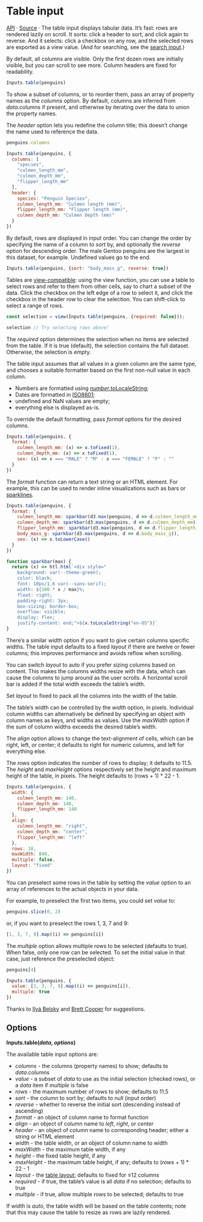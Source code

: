 # Table input

<a href="https://github.com/observablehq/inputs/blob/main/README.md#table">API</a> · <a href="https://github.com/observablehq/inputs/blob/main/src/table.js">Source</a> · The table input displays tabular data. It’s fast: rows are rendered lazily on scroll. It sorts: click a header to sort, and click again to reverse. And it selects: click a checkbox on any row, and the selected rows are exported as a view value. (And for searching, see the [search input](./search).)

By default, all columns are visible. Only the first dozen rows are initially visible, but you can scroll to see more. Column headers are fixed for readability.

```js echo
Inputs.table(penguins)
```

To show a subset of columns, or to reorder them, pass an array of property names
as the _columns_ option. By default, columns are inferred from _data_.columns if
present, and otherwise by iterating over the data to union the property names.

The _header_ option lets you redefine the column title; this doesn’t change the
name used to reference the data.

```js echo
penguins.columns
```

```js echo
Inputs.table(penguins, {
  columns: [
    "species",
    "culmen_length_mm",
    "culmen_depth_mm",
    "flipper_length_mm"
  ],
  header: {
    species: "Penguin Species",
    culmen_length_mm: "Culmen length (mm)",
    flipper_length_mm: "Flipper length (mm)",
    culmen_depth_mm: "Culmen Depth (mm)"
  }
})
```

By default, rows are displayed in input order. You can change the order by
specifying the name of a column to _sort_ by, and optionally the _reverse_
option for descending order. The male Gentoo penguins are the largest in this
dataset, for example. Undefined values go to the end.

```js echo
Inputs.table(penguins, {sort: "body_mass_g", reverse: true})
```

Tables are [view-compatible](../reactivity#inputs): using the
view function, you can use a table to select rows and refer to them from other
cells, say to chart a subset of the data. Click the checkbox on the left edge of
a row to select it, and click the checkbox in the header row to clear the
selection. You can shift-click to select a range of rows.

```js echo
const selection = view(Inputs.table(penguins, {required: false}));
```

```js echo
selection // Try selecting rows above!
```

The _required_ option determines the selection when no items are selected from
the table. If it is true (default), the selection contains the full dataset.
Otherwise, the selection is empty.

The table input assumes that all values in a given column are the same type,
and chooses a suitable formatter based on the first non-null value in each
column.

- Numbers are formatted using
  [_number_.toLocaleString](https://developer.mozilla.org/en-US/docs/Web/JavaScript/Reference/Global_Objects/Number/toLocaleString);
- Dates are formatted in [ISO8601](https://en.wikipedia.org/wiki/ISO_8601);
- undefined and NaN values are empty;
- everything else is displayed as-is.

To override the default formatting, pass _format_ options for the desired
columns.

```js echo
Inputs.table(penguins, {
  format: {
    culmen_length_mm: (x) => x.toFixed(1),
    culmen_depth_mm: (x) => x.toFixed(1),
    sex: (x) => x === "MALE" ? "M" : x === "FEMALE" ? "F" : ""
  }
})
```

The _format_ function can return a text string or an HTML element.
For example, this can be used to render inline visualizations such as bars or [sparklines](https://observablehq.com/@mbostock/covid-cases-by-state).

```js echo
Inputs.table(penguins, {
  format: {
    culmen_length_mm: sparkbar(d3.max(penguins, d => d.culmen_length_mm)),
    culmen_depth_mm: sparkbar(d3.max(penguins, d => d.culmen_depth_mm)),
    flipper_length_mm: sparkbar(d3.max(penguins, d => d.flipper_length_mm)),
    body_mass_g: sparkbar(d3.max(penguins, d => d.body_mass_g)),
    sex: (x) => x.toLowerCase()
  }
})
```

```js echo
function sparkbar(max) {
  return (x) => htl.html`<div style="
    background: var(--theme-green);
    color: black;
    font: 10px/1.6 var(--sans-serif);
    width: ${100 * x / max}%;
    float: right;
    padding-right: 3px;
    box-sizing: border-box;
    overflow: visible;
    display: flex;
    justify-content: end;">${x.toLocaleString("en-US")}`
}
```

There’s a similar _width_ option if you want to give certain columns specific
widths. The table input defaults to a fixed _layout_ if there are twelve or
fewer columns; this improves performance and avoids reflow when scrolling.

You can switch _layout_ to auto if you prefer sizing columns based on content.
This makes the columns widths resize with the data, which can cause the columns
to jump around as the user scrolls. A horizontal scroll bar is added if the
total width exceeds the table’s width.

Set _layout_ to fixed to pack all the columns into the width of the table.

The table’s width can be controlled by the _width_ option, in pixels. Individual
column widths can alternatively be defined by specifying an object with column
names as keys, and widths as values. Use the _maxWidth_ option if the sum of
column widths exceeds the desired table’s width.

The _align_ option allows to change the text-alignment of cells, which can be
right, left, or center; it defaults to right for numeric columns, and left for
everything else.

The _rows_ option indicates the number of rows to display; it defaults to 11.5.
The _height_ and _maxHeight_ options respectively set the height and maximum
height of the table, in pixels. The height defaults to (rows + 1) \* 22 - 1.

```js echo
Inputs.table(penguins, {
  width: {
    culmen_length_mm: 140,
    culmen_depth_mm: 140,
    flipper_length_mm: 140
  },
  align: {
    culmen_length_mm: "right",
    culmen_depth_mm: "center",
    flipper_length_mm: "left"
  },
  rows: 18,
  maxWidth: 840,
  multiple: false,
  layout: "fixed"
})
```

You can preselect some rows in the table by setting the _value_ option to an
array of references to the actual objects in your data.

For example, to preselect the first two items, you could set _value_ to:

```js echo
penguins.slice(0, 2)
```

or, if you want to preselect the rows 1, 3, 7 and 9:

```js echo
[1, 3, 7, 9].map((i) => penguins[i])
```

The _multiple_ option allows multiple rows to be selected (defaults to true).
When false, only one row can be selected. To set the initial value in that case,
just reference the preselected object:

```js echo
penguins[4]
```

```js echo
Inputs.table(penguins, {
  value: [1, 3, 7, 9].map((i) => penguins[i]),
  multiple: true
})
```

Thanks to [Ilyá Belsky](https://observablehq.com/@oluckyman) and [Brett Cooper](https://observablehq.com/@hellonearthis) for suggestions.

## Options

**Inputs.table(*data*, *options*)**

The available table input options are:

* *columns* - the columns (property names) to show; defaults to *data*.columns
* *value* - a subset of *data* to use as the initial selection (checked rows), or a *data* item if *multiple* is false
* *rows* - the maximum number of rows to show; defaults to 11.5
* *sort* - the column to sort by; defaults to null (input order)
* *reverse* - whether to reverse the initial sort (descending instead of ascending)
* *format* - an object of column name to format function
* *align* - an object of column name to *left*, *right*, or *center*
* *header* - an object of column name to corresponding header; either a string or HTML element
* *width* - the table width, or an object of column name to width
* *maxWidth* - the maximum table width, if any
* *height* - the fixed table height, if any
* *maxHeight* - the maximum table height, if any; defaults to (*rows* + 1) * 22 - 1
* *layout* - the [table layout](https://developer.mozilla.org/en-US/docs/Web/CSS/table-layout); defaults to fixed for ≤12 columns
* *required* - if true, the table’s value is all *data* if no selection; defaults to true
* *multiple* - if true, allow multiple rows to be selected; defaults to true

If *width* is *auto*, the table width will be based on the table contents; note that this may cause the table to resize as rows are lazily rendered.
